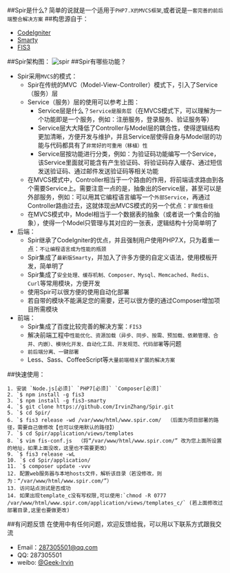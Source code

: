##Spir是什么?
简单的说就是一个适用于`PHP7.X的MVCS框架`,或者说是`一套完善的前后端整合解决方案`
##构思源自于：
* [CodeIgniter](https://www.codeigniter.com/)
* [Smarty](http://www.smarty.net/)
* [FIS3](http://fis.baidu.com/)

##Spir架构图：
![spir](http://7xnomm.com1.z0.glb.clouddn.com/Spir.png)
##Spir有哪些功能？

* Spir采用`MVCS`的模式：
    *  Spir在传统的MVC（Model-View-Controller）模式下，引入了Service（服务）层
    *  Service（服务）层的使用可以参考上图：
        *   Service层是什么？`Service是服务层`（在MVCS模式下，可以理解为一个功能即是一个服务，例如：注册服务，登录服务、验证服务等）
        *   Service层大大降低了Controller与Model层的耦合性，使得逻辑结构更加清晰，方便开发与维护，并且Service层使得自身与Model层的功能与代码都具有了`非常好的可重用（移植）性`
        *   Service层按功能进行分类，例如：为验证码功能编写一个Service，该Service里面就可能含有产生验证码、将验证码存入缓存、通过短信发送验证码、通过邮件发送验证码等相关功能
    *   在MVCS模式中，Controller相当于一个路由的作用，将前端请求路由到各个需要Service上。需要注意一点的是，抽象出的Service层，甚至可以是外部服务，例如：可以用其它编程语言编写一个`外部Service`，再通过Controller路由过去，这就体现出MVCS模式的另一个优点：`扩展性极佳`
    *   在MVCS模式中，Model相当于一个数据表的抽象（或者说一个集合的抽象），使得一个Model只管理与其对应的一张表，逻辑结构十分简单明了
* 后端：
    * Spir继承了CodeIgniter的优点，并且强制用户使用PHP7.X，只为着重一点：`不让编程语言成为性能的瓶颈`
    * Spir集成了`最新版Smarty`，并加入了许多方便的自定义语法，使用模板开发，简单明了
    * Spir集成了`安全处理、缓存机制、Composer、Mysql、Memcached、Redis、Curl`等常用模块，方便开发
    * 使用Spir可以很方便的使用自动化部署
    * 若自带的模块不能满足您的需要，还可以很方便的通过Composer增加项目所需模块
* 前端：
    * Spir集成了百度比较完善的解决方案：`FIS3`
    * 解决前端工程中`性能优化、资源加载（异步、同步、按需、预加载、依赖管理、合并、内嵌）、模块化开发、自动化工具、开发规范、代码部署`等问题
    * `前后端分离、一键部署`
    * Less、Sass、CoffeeScript等`大量前端相关扩展的解决方案`

##快速使用：
```
1. 安装 `Node.js[必须]` `PHP7[必须]` `Composer[必须]`
2. `$ npm install -g fis3
3. `$ npm install -g fis3-smarty
4. `$ git clone https://github.com/IrvinZhang/Spir.git
5. `$ cd Spir/
6. `$ fis3 release -wd /var/www/html/www.spir.com/  （后面为项目部署的路径，需要自己做修改【也可以使用默认的路径】）
7. `$ cd Spir/application/views/templates
8. `$ vim fis-conf.js  （将“/var/www/html/www.spir.com/” 改为您上面所设置的地址，如果上面没改，这里也不需要更改）
9. `$ fis3 release -wL
10. `$ cd Spir/application/
11. `$ composer update -vvv
12. 配置web服务器与本地hosts文件，解析该目录（若没修改，则为：“/var/www/html/www.spir.com/”）
13. 访问站点测试是否成功
14. 如果出现template_c没有写权限,可以使用:`chmod -R 0777 /var/www/html/www.spir.com/application/views/templates_c/` (若上面修改过部署目录,这里也要做更改)
```

##有问题反馈
在使用中有任何问题，欢迎反馈给我，可以用以下联系方式跟我交流

* Email：287305501@qq.com
* QQ: 287305501
* weibo: [@Geek-Irvin](http://www.weibo.com/cqzhangwen)


